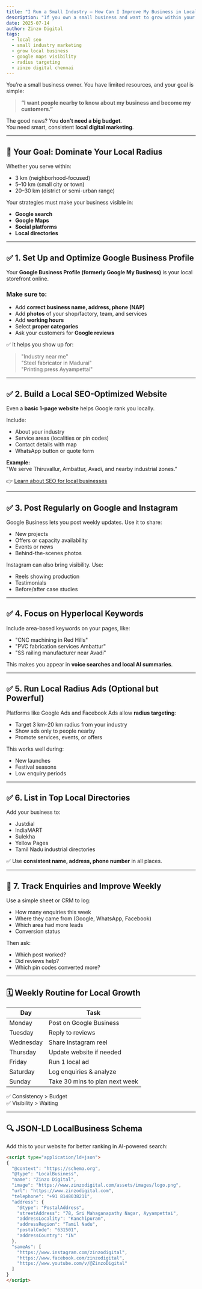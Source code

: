 ```yaml
---
title: "I Run a Small Industry – How Can I Improve My Business in Local Areas Around Me?"
description: "If you own a small business and want to grow within your city or a specific local radius, here are the digital strategies to implement and maintain regularly for long-term growth."
date: 2025-07-14
author: Zinzo Digital
tags:
  - local seo
  - small industry marketing
  - grow local business
  - google maps visibility
  - radius targeting
  - zinzo digital chennai
---
```


You’re a small business owner. You have limited resources, and your goal is simple:

> **“I want people nearby to know about my business and become my customers.”**

The good news? You **don’t need a big budget**.  
You need smart, consistent **local digital marketing**.

---

## 📍 Your Goal: Dominate Your Local Radius

Whether you serve within:
- 3 km (neighborhood-focused)
- 5–10 km (small city or town)
- 20–30 km (district or semi-urban range)

Your strategies must make your business visible in:
- **Google search**
- **Google Maps**
- **Social platforms**
- **Local directories**

---

## ✅ 1. Set Up and Optimize Google Business Profile

Your **Google Business Profile (formerly Google My Business)** is your local storefront online.

### Make sure to:
- Add **correct business name, address, phone (NAP)**
- Add **photos** of your shop/factory, team, and services
- Add **working hours**
- Select **proper categories**
- Ask your customers for **Google reviews**

✅ It helps you show up for:
> "Industry near me"  
> "Steel fabricator in Madurai"  
> "Printing press Ayyampettai"

---

## ✅ 2. Build a Local SEO-Optimized Website

Even a **basic 1-page website** helps Google rank you locally.

Include:
- About your industry
- Service areas (localities or pin codes)
- Contact details with map
- WhatsApp button or quote form

**Example:**  
"We serve Thiruvallur, Ambattur, Avadi, and nearby industrial zones."

👉 [Learn about SEO for local businesses](https://www.zinzodigital.com/seo-services-anna-nagar.html)

---

## ✅ 3. Post Regularly on Google and Instagram

Google Business lets you post weekly updates. Use it to share:

- New projects
- Offers or capacity availability
- Events or news
- Behind-the-scenes photos

Instagram can also bring visibility. Use:
- Reels showing production
- Testimonials
- Before/after case studies

---

## ✅ 4. Focus on Hyperlocal Keywords

Include area-based keywords on your pages, like:

- "CNC machining in Red Hills"
- "PVC fabrication services Ambattur"
- "SS railing manufacturer near Avadi"

This makes you appear in **voice searches and local AI summaries**.

---

## ✅ 5. Run Local Radius Ads (Optional but Powerful)

Platforms like Google Ads and Facebook Ads allow **radius targeting**:

- Target 3 km–20 km radius from your industry
- Show ads only to people nearby
- Promote services, events, or offers

This works well during:
- New launches
- Festival seasons
- Low enquiry periods

---

## ✅ 6. List in Top Local Directories

Add your business to:
- Justdial
- IndiaMART
- Sulekha
- Yellow Pages
- Tamil Nadu industrial directories

✅ Use **consistent name, address, phone number** in all places.

---

## 🧠 7. Track Enquiries and Improve Weekly

Use a simple sheet or CRM to log:
- How many enquiries this week
- Where they came from (Google, WhatsApp, Facebook)
- Which area had more leads
- Conversion status

Then ask:
- Which post worked?
- Did reviews help?
- Which pin codes converted more?

---

## 🗓️ Weekly Routine for Local Growth

| Day | Task |
|-----|------|
| Monday | Post on Google Business |
| Tuesday | Reply to reviews |
| Wednesday | Share Instagram reel |
| Thursday | Update website if needed |
| Friday | Run 1 local ad |
| Saturday | Log enquiries & analyze |
| Sunday | Take 30 mins to plan next week |

✅ Consistency > Budget  
✅ Visibility > Waiting

---

## 🔍 JSON-LD LocalBusiness Schema

Add this to your website for better ranking in AI-powered search:

```html
<script type="application/ld+json">
{
  "@context": "https://schema.org",
  "@type": "LocalBusiness",
  "name": "Zinzo Digital",
  "image": "https://www.zinzodigital.com/assets/images/logo.png",
  "url": "https://www.zinzodigital.com",
  "telephone": "+91 8148038211",
  "address": {
    "@type": "PostalAddress",
    "streetAddress": "78, Sri Mahaganapathy Nagar, Ayyampettai",
    "addressLocality": "Kanchipuram",
    "addressRegion": "Tamil Nadu",
    "postalCode": "631501",
    "addressCountry": "IN"
  },
  "sameAs": [
    "https://www.instagram.com/zinzodigital",
    "https://www.facebook.com/zinzodigital",
    "https://www.youtube.com/v/@ZinzoDigital"
  ]
}
</script>